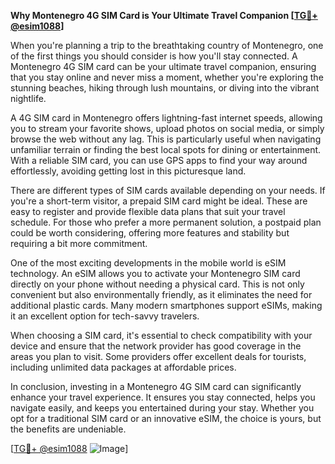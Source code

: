 **Why Montenegro 4G SIM Card is Your Ultimate Travel Companion [[TG💪+ @esim1088](https://t.me/s/esim1088)]**

When you're planning a trip to the breathtaking country of Montenegro, one of the first things you should consider is how you'll stay connected. A Montenegro 4G SIM card can be your ultimate travel companion, ensuring that you stay online and never miss a moment, whether you're exploring the stunning beaches, hiking through lush mountains, or diving into the vibrant nightlife.

A 4G SIM card in Montenegro offers lightning-fast internet speeds, allowing you to stream your favorite shows, upload photos on social media, or simply browse the web without any lag. This is particularly useful when navigating unfamiliar terrain or finding the best local spots for dining or entertainment. With a reliable SIM card, you can use GPS apps to find your way around effortlessly, avoiding getting lost in this picturesque land.

There are different types of SIM cards available depending on your needs. If you're a short-term visitor, a prepaid SIM card might be ideal. These are easy to register and provide flexible data plans that suit your travel schedule. For those who prefer a more permanent solution, a postpaid plan could be worth considering, offering more features and stability but requiring a bit more commitment.

One of the most exciting developments in the mobile world is eSIM technology. An eSIM allows you to activate your Montenegro SIM card directly on your phone without needing a physical card. This is not only convenient but also environmentally friendly, as it eliminates the need for additional plastic cards. Many modern smartphones support eSIMs, making it an excellent option for tech-savvy travelers.

When choosing a SIM card, it's essential to check compatibility with your device and ensure that the network provider has good coverage in the areas you plan to visit. Some providers offer excellent deals for tourists, including unlimited data packages at affordable prices.

In conclusion, investing in a Montenegro 4G SIM card can significantly enhance your travel experience. It ensures you stay connected, helps you navigate easily, and keeps you entertained during your stay. Whether you opt for a traditional SIM card or an innovative eSIM, the choice is yours, but the benefits are undeniable.

[[TG💪+ @esim1088](https://t.me/s/esim1088) ![Image](https://i.postimg.cc/Y0z9fWf4/image.png)]